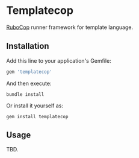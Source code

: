 # Templatecop

[RuboCop](https://github.com/rubocop/rubocop) runner framework for template language.

## Installation

Add this line to your application's Gemfile:

```ruby
gem 'templatecop'
```

And then execute:

```
bundle install
```

Or install it yourself as:

```
gem install templatecop
```

## Usage

TBD.
